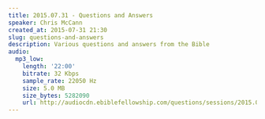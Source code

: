 ```yaml
---
title: 2015.07.31 - Questions and Answers
speaker: Chris McCann
created_at: 2015-07-31 21:30
slug: questions-and-answers
description: Various questions and answers from the Bible
audio:
  mp3_low:
    length: '22:00'
    bitrate: 32 Kbps
    sample_rate: 22050 Hz
    size: 5.0 MB
    size_bytes: 5282090
    url: http://audiocdn.ebiblefellowship.com/questions/sessions/2015.07.31_McCann_-_Questions_and_Answers.mp3
---
```

